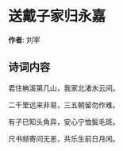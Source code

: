 # 送戴子家归永嘉

**作者**: 刘宰

## 诗词内容

君住柟溪第几山，我家北渚水云间。

二千里远来非易，三五朝留勿作难。

有子已知头角异，安心宁恤鬓毛斑。

尺书频寄问无恙，共乐生前日月闲。

